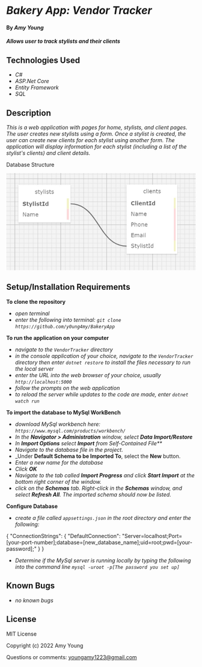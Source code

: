 # _Bakery App: Vendor Tracker_

#### By _**Amy Young**_

#### _Allows user to track stylists and their clients_

## Technologies Used

* _C#_
* _ASP.Net Core_
* _Entity Framework_
* _SQL_


## Description

_This is a web application with pages for home, stylists, and client pages. The user creates new stylists using a form. Once a stylist is created, the user can create new clients for each stylist using another form. The application will display information for each stylist (including a list of the stylist's clients) and client details._

Database Structure

![Database Structure Image](/DatabaseImage.jpg)

## Setup/Installation Requirements

**To clone the repository**
* _open terminal_
* _enter the following into terminal: `git clone https://github.com/y0ung4my/BakeryApp`_

**To run the application on your computer**
* _navigate to the `VendorTracker` directory_
* _in the console application of your choice, navigate to the `VendorTracker` directory then enter `dotnet restore` to install the files necessary to run the local server_
* _enter the URL into the web browser of your choice, usually `http://localhost:5000`_
* _follow the prompts on the web application_
* _to reload the server while updates to the code are made, enter `dotnet watch run`_


**To import the database to MySql WorkBench**
* _download MySql workbench here: `https://www.mysql.com/products/workbench/`_
* _In the **Navigator > Administration** window, select **Data Import/Restore**_
* _In **Import Options** select **Import** from Self-Contained File**_
* _Navigate to the database file in the project._
* _Under **Default Schema to be Imported To**, select the **New** button.
* _Enter a new name for the database_
* _Click **OK**_
* _Navigate to the tab called **Import Progress** and click **Start Import** at the bottom right corner of the window._
* _click on the **Schemas** tab. Right-click in the **Schemas** window, and select **Refresh All**. The imported schema should now be listed._

**Configure Database**
* _create a file called `appsettings.json` in the root directory and enter the following:_

{
  "ConnectionStrings": {
      "DefaultConnection": "Server=localhost;Port=[your-port-number];database=[new_database_name];uid=root;pwd=[your-password];"
  }
}

* _Determine if the MySql server is running locally by typing the following into the command line `mysql -uroot -p[The password you set up]`_

## Known Bugs

* _no known bugs_

## License

MIT License

Copyright (c) 2022 Amy Young

Questions or comments: youngamy1223@gmail.com